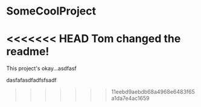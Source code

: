 # SomeCoolProject
<<<<<<< HEAD
Tom changed the readme!
=======
This project's okay...asdfasf


dasfafasdfadfsfsadf
>>>>>>> 11eebd9aebdb68a4968e6483f65a1da7e4ac1659
